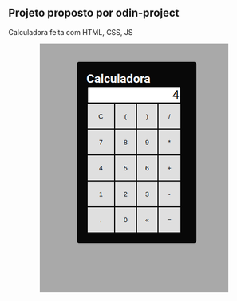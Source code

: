 ## Projeto proposto por odin-project
<p> Calculadora feita com HTML, CSS, JS

<p align="center">
 <img src="images/calc.png" />
</p>
